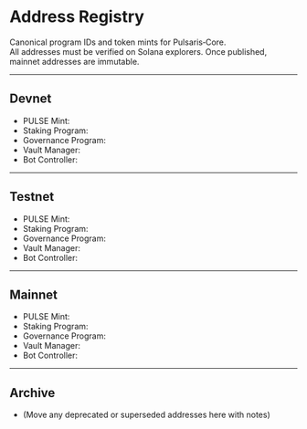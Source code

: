 # Address Registry

Canonical program IDs and token mints for Pulsaris‑Core.  
All addresses must be verified on Solana explorers. Once published, mainnet addresses are immutable.

---

## Devnet
- PULSE Mint: <TO-FILL>
- Staking Program: <TO-FILL>
- Governance Program: <TO-FILL>
- Vault Manager: <TO-FILL>
- Bot Controller: <TO-FILL>

---

## Testnet
- PULSE Mint: <TO-FILL>
- Staking Program: <TO-FILL>
- Governance Program: <TO-FILL>
- Vault Manager: <TO-FILL>
- Bot Controller: <TO-FILL>

---

## Mainnet
- PULSE Mint: <TO-FILL>
- Staking Program: <TO-FILL>
- Governance Program: <TO-FILL>
- Vault Manager: <TO-FILL>
- Bot Controller: <TO-FILL>

---

## Archive
- (Move any deprecated or superseded addresses here with notes)
